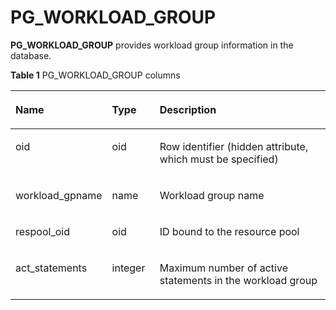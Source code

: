 # PG\_WORKLOAD\_GROUP<a name="EN-US_TOPIC_0289900064"></a>

**PG\_WORKLOAD\_GROUP**  provides workload group information in the database.

**Table  1**  PG\_WORKLOAD\_GROUP columns

<a name="en-us_topic_0283136994_en-us_topic_0237122330_en-us_topic_0059779104_t2f9db447dd184b5c866476d8e26796de"></a>
<table><thead align="left"><tr id="en-us_topic_0283136994_en-us_topic_0237122330_en-us_topic_0059779104_r87d6b4b73a2047608fd73659991770ae"><th class="cellrowborder" valign="top" width="25.39%" id="mcps1.2.4.1.1"><p id="en-us_topic_0283136994_en-us_topic_0237122330_en-us_topic_0059779104_a8738ce8844a94a93b8d77ebede43c9a2"><a name="en-us_topic_0283136994_en-us_topic_0237122330_en-us_topic_0059779104_a8738ce8844a94a93b8d77ebede43c9a2"></a><a name="en-us_topic_0283136994_en-us_topic_0237122330_en-us_topic_0059779104_a8738ce8844a94a93b8d77ebede43c9a2"></a>Name</p>
</th>
<th class="cellrowborder" valign="top" width="15.329999999999998%" id="mcps1.2.4.1.2"><p id="en-us_topic_0283136994_en-us_topic_0237122330_en-us_topic_0059779104_a34bb7db9f8f840fd9aba28d3e3a681ef"><a name="en-us_topic_0283136994_en-us_topic_0237122330_en-us_topic_0059779104_a34bb7db9f8f840fd9aba28d3e3a681ef"></a><a name="en-us_topic_0283136994_en-us_topic_0237122330_en-us_topic_0059779104_a34bb7db9f8f840fd9aba28d3e3a681ef"></a>Type</p>
</th>
<th class="cellrowborder" valign="top" width="59.28%" id="mcps1.2.4.1.3"><p id="en-us_topic_0283136994_en-us_topic_0237122330_en-us_topic_0059779104_ab64dfe0cc90843b49869394f60eab1fc"><a name="en-us_topic_0283136994_en-us_topic_0237122330_en-us_topic_0059779104_ab64dfe0cc90843b49869394f60eab1fc"></a><a name="en-us_topic_0283136994_en-us_topic_0237122330_en-us_topic_0059779104_ab64dfe0cc90843b49869394f60eab1fc"></a>Description</p>
</th>
</tr>
</thead>
<tbody><tr id="en-us_topic_0283136994_en-us_topic_0237122330_row66864593507"><td class="cellrowborder" valign="top" width="25.39%" headers="mcps1.2.4.1.1 "><p id="en-us_topic_0283136994_en-us_topic_0237122330_p2686175915012"><a name="en-us_topic_0283136994_en-us_topic_0237122330_p2686175915012"></a><a name="en-us_topic_0283136994_en-us_topic_0237122330_p2686175915012"></a>oid</p>
</td>
<td class="cellrowborder" valign="top" width="15.329999999999998%" headers="mcps1.2.4.1.2 "><p id="en-us_topic_0283136994_en-us_topic_0237122330_p1268675912506"><a name="en-us_topic_0283136994_en-us_topic_0237122330_p1268675912506"></a><a name="en-us_topic_0283136994_en-us_topic_0237122330_p1268675912506"></a>oid</p>
</td>
<td class="cellrowborder" valign="top" width="59.28%" headers="mcps1.2.4.1.3 "><p id="en-us_topic_0283136994_en-us_topic_0237122330_p9687195917508"><a name="en-us_topic_0283136994_en-us_topic_0237122330_p9687195917508"></a><a name="en-us_topic_0283136994_en-us_topic_0237122330_p9687195917508"></a>Row identifier (hidden attribute, which must be specified)</p>
</td>
</tr>
<tr id="en-us_topic_0283136994_en-us_topic_0237122330_en-us_topic_0059779104_ra264416a2ea9459eb3b51dd35fd98150"><td class="cellrowborder" valign="top" width="25.39%" headers="mcps1.2.4.1.1 "><p id="en-us_topic_0283136994_en-us_topic_0237122330_en-us_topic_0059779104_a2bf87486120041c3a4271efe55173fc2"><a name="en-us_topic_0283136994_en-us_topic_0237122330_en-us_topic_0059779104_a2bf87486120041c3a4271efe55173fc2"></a><a name="en-us_topic_0283136994_en-us_topic_0237122330_en-us_topic_0059779104_a2bf87486120041c3a4271efe55173fc2"></a>workload_gpname</p>
</td>
<td class="cellrowborder" valign="top" width="15.329999999999998%" headers="mcps1.2.4.1.2 "><p id="en-us_topic_0283136994_en-us_topic_0237122330_en-us_topic_0059779104_afdc8dc2674204f908fb59b11b6b191d6"><a name="en-us_topic_0283136994_en-us_topic_0237122330_en-us_topic_0059779104_afdc8dc2674204f908fb59b11b6b191d6"></a><a name="en-us_topic_0283136994_en-us_topic_0237122330_en-us_topic_0059779104_afdc8dc2674204f908fb59b11b6b191d6"></a>name</p>
</td>
<td class="cellrowborder" valign="top" width="59.28%" headers="mcps1.2.4.1.3 "><p id="en-us_topic_0283136994_en-us_topic_0237122330_en-us_topic_0059779104_ae140c9e4de904c98b075b07b12f8e4e5"><a name="en-us_topic_0283136994_en-us_topic_0237122330_en-us_topic_0059779104_ae140c9e4de904c98b075b07b12f8e4e5"></a><a name="en-us_topic_0283136994_en-us_topic_0237122330_en-us_topic_0059779104_ae140c9e4de904c98b075b07b12f8e4e5"></a>Workload group name</p>
</td>
</tr>
<tr id="en-us_topic_0283136994_en-us_topic_0237122330_en-us_topic_0059779104_rb2cb45eeebfa45f09d5f65d4e217fcb1"><td class="cellrowborder" valign="top" width="25.39%" headers="mcps1.2.4.1.1 "><p id="en-us_topic_0283136994_en-us_topic_0237122330_en-us_topic_0059779104_a9102ba0658a842068aae47cfe9f8c6c8"><a name="en-us_topic_0283136994_en-us_topic_0237122330_en-us_topic_0059779104_a9102ba0658a842068aae47cfe9f8c6c8"></a><a name="en-us_topic_0283136994_en-us_topic_0237122330_en-us_topic_0059779104_a9102ba0658a842068aae47cfe9f8c6c8"></a>respool_oid</p>
</td>
<td class="cellrowborder" valign="top" width="15.329999999999998%" headers="mcps1.2.4.1.2 "><p id="en-us_topic_0283136994_en-us_topic_0237122330_en-us_topic_0059779104_a58b6c5d2383d483a81648f95e077fcd5"><a name="en-us_topic_0283136994_en-us_topic_0237122330_en-us_topic_0059779104_a58b6c5d2383d483a81648f95e077fcd5"></a><a name="en-us_topic_0283136994_en-us_topic_0237122330_en-us_topic_0059779104_a58b6c5d2383d483a81648f95e077fcd5"></a>oid</p>
</td>
<td class="cellrowborder" valign="top" width="59.28%" headers="mcps1.2.4.1.3 "><p id="en-us_topic_0283136994_en-us_topic_0237122330_en-us_topic_0059779104_ac73ffec88fff45eeb4d197fe709c1b20"><a name="en-us_topic_0283136994_en-us_topic_0237122330_en-us_topic_0059779104_ac73ffec88fff45eeb4d197fe709c1b20"></a><a name="en-us_topic_0283136994_en-us_topic_0237122330_en-us_topic_0059779104_ac73ffec88fff45eeb4d197fe709c1b20"></a>ID bound to the resource pool</p>
</td>
</tr>
<tr id="en-us_topic_0283136994_en-us_topic_0237122330_en-us_topic_0059779104_r2dd412e98d2e4c95b36e62b059427f02"><td class="cellrowborder" valign="top" width="25.39%" headers="mcps1.2.4.1.1 "><p id="en-us_topic_0283136994_en-us_topic_0237122330_en-us_topic_0059779104_ac9c524915ec045098513bab75917bd90"><a name="en-us_topic_0283136994_en-us_topic_0237122330_en-us_topic_0059779104_ac9c524915ec045098513bab75917bd90"></a><a name="en-us_topic_0283136994_en-us_topic_0237122330_en-us_topic_0059779104_ac9c524915ec045098513bab75917bd90"></a>act_statements</p>
</td>
<td class="cellrowborder" valign="top" width="15.329999999999998%" headers="mcps1.2.4.1.2 "><p id="en-us_topic_0283136994_en-us_topic_0237122330_en-us_topic_0059779104_a3e8db851f45b4dae912e79e4e96e52f1"><a name="en-us_topic_0283136994_en-us_topic_0237122330_en-us_topic_0059779104_a3e8db851f45b4dae912e79e4e96e52f1"></a><a name="en-us_topic_0283136994_en-us_topic_0237122330_en-us_topic_0059779104_a3e8db851f45b4dae912e79e4e96e52f1"></a>integer</p>
</td>
<td class="cellrowborder" valign="top" width="59.28%" headers="mcps1.2.4.1.3 "><p id="en-us_topic_0283136994_en-us_topic_0237122330_en-us_topic_0059779104_a9af2d5896f2e46248cc7ec2cbd476743"><a name="en-us_topic_0283136994_en-us_topic_0237122330_en-us_topic_0059779104_a9af2d5896f2e46248cc7ec2cbd476743"></a><a name="en-us_topic_0283136994_en-us_topic_0237122330_en-us_topic_0059779104_a9af2d5896f2e46248cc7ec2cbd476743"></a>Maximum number of active statements in the workload group</p>
</td>
</tr>
</tbody>
</table>

